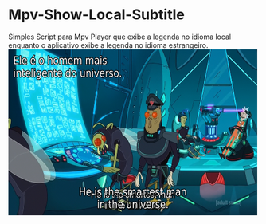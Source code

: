 # Mpv-Show-Local-Subtitle
Simples Script para Mpv Player que exibe a legenda no idioma local enquanto o aplicativo exibe a legenda no 
idioma estrangeiro. 
</br>
<img src="https://github.com/Uitalo/Mpv-Show-Local-Subtitle/blob/master/Screenshot%20from%202018-08-23%2019-19-28.png?raw=true" alt="Trulli" width="500" height="333">

